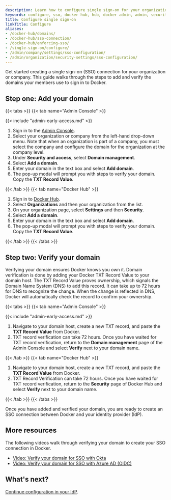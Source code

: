 ```yaml
---
description: Learn how to configure single sign-on for your organization or company.
keywords: configure, sso, docker hub, hub, docker admin, admin, security
title: Configure single sign-on
linkTitle: Configure
aliases:
- /docker-hub/domains/
- /docker-hub/sso-connection/
- /docker-hub/enforcing-sso/
- /single-sign-on/configure/
- /admin/company/settings/sso-configuration/
- /admin/organization/security-settings/sso-configuration/
---
```


Get started creating a single sign-on (SSO) connection for your organization or company. This guide walks through the steps to add and verify the domains your members use to sign in to Docker.

## Step one: Add your domain

{{< tabs >}}
{{< tab name="Admin Console" >}}

{{< include "admin-early-access.md" >}}

1. Sign in to the [Admin Console](https://admin.docker.com/).
2. Select your organization or company from the left-hand drop-down menu. Note that when an organization is part of a company, you must select the company and configure the domain for the organization at the company level.
3. Under **Security and access**, select **Domain management**.
4. Select **Add a domain**.
5. Enter your domain in the text box and select **Add domain**.
6. The pop-up modal will prompt you with steps to verify your domain. Copy the **TXT Record Value**.

{{< /tab >}}
{{< tab name="Docker Hub" >}}

1. Sign in to [Docker Hub](https://hub.docker.com/).
2. Select **Organizations** and then your organization from the list.
3. On your organization page, select **Settings** and then **Security**.
4. Select **Add a domain**.
5. Enter your domain in the text box and select **Add domain**.
6. The pop-up modal will prompt you with steps to verify your domain. Copy the **TXT Record Value**.

{{< /tab >}}
{{< /tabs >}}

## Step two: Verify your domain

Verifying your domain ensures Docker knows you own it. Domain verification is done by adding your Docker TXT Record Value to your domain host. The TXT Record Value proves ownership, which signals the Domain Name System (DNS) to add this record. It can take up to 72 hours for DNS to recognize the change. When the change is reflected in DNS, Docker will automatically check the record to confirm your ownership.

{{< tabs >}}
{{< tab name="Admin Console" >}}

{{< include "admin-early-access.md" >}}

1. Navigate to your domain host, create a new TXT record, and paste the **TXT Record Value** from Docker.
2. TXT record verification can take 72 hours. Once you have waited for TXT record verification, return to the **Domain management** page of the Admin Console and select **Verify** next to your domain name.

{{< /tab >}}
{{< tab name="Docker Hub" >}}

1. Navigate to your domain host, create a new TXT record, and paste the **TXT Record Value** from Docker.
2. TXT Record Verification can take 72 hours. Once you have waited for TXT record verification, return to the **Security** page of Docker Hub and select **Verify** next to your domain name.

{{< /tab >}}
{{< /tabs >}}

Once you have added and verified your domain, you are ready to create an SSO connection between Docker and your identity provider (IdP).

## More resources

The following videos walk through verifying your domain to create your SSO connection in Docker.

- [Video: Verify your domain for SSO with Okta](https://youtu.be/c56YECO4YP4?feature=shared&t=529)
- [Video: Verify your domain for SSO with Azure AD (OIDC)](https://youtu.be/bGquA8qR9jU?feature=shared&t=496)

## What's next?

[Continue configuration in your IdP](./configure-idp.md).
